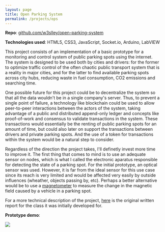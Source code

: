 ```yaml
---
layout: page
title: Open Parking System
permalink: /projects/ops
---
```

**Repo**: [github.com/w3slley/open-parking-system](https://github.com/w3slley/open-parking-system)

**Technologies used**: HTML5, CSS3, JavaScript, Socket.io, Arduino, LabVIEW

This project consists of an implementation of a basic prototype for a monitoring and control system of public parking spots using the internet. The system is designed to be used both by cities and drivers: for the former to optimize traffic control of the often chaotic public transport system that is a reality in major cities, and for the latter to find available parking spots across city hubs, reducing waste in fuel consumption, CO2 emissions and searching time.

One possible future for this project could be to decentralize the system so that all the data wouldn't be in a single company's server. Thus, to prevent a single point of failure, a technology like blockchain could be used to allow peer-to-peer interactions between the actors of the system, taking advantage of a public and distributed append-only ledger and concepts like proof-of-work and consensus to validate transactions in the system. These transactions would essentially be the renting of public parking spots for an amount of time, but could also later on support the transactions between drivers and private parking spots. And the use of a token for transactions within the system would be a natural step to consider. 

Regardless of the direction the project takes, I'll definetly invest more time to improve it. The first thing that comes to mind is to use an adequate sensor on nodes, which is what I called the electronic aparatus responsible for detecting the state of a parking spot. For the initial prototype, an optical sensor was used. However, it is far from the ideal sensor for this use case since its reach is very limited and would be affected very easily by outside influences (wheather, objects passing by, etc). Perhaps a better alternative would be to use a [magnetometer](https://en.wikipedia.org/wiki/Magnetometer) to measure the change in the magnetic field caused by a vehicle in a parking spot.

For a more technical description of the project, [here](https://w3slley.github.io/ops/report-portuguese.pdf) is the original written report for the class it was initially developed for.

**Prototype demo**:

![](https://w3slley.github.io/ops/demo.gif)